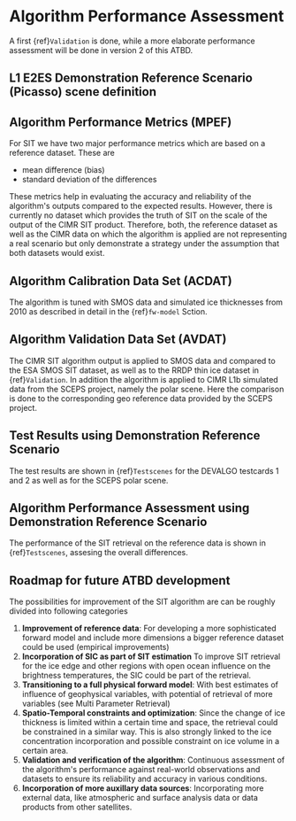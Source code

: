 # Algorithm Performance Assessment

A first {ref}`Validation` is done, while a more elaborate performance assessment will be done in version 2 of this ATBD.
## L1 E2ES Demonstration Reference Scenario (Picasso) scene definition

## Algorithm Performance Metrics (MPEF)
For SIT we have two major performance metrics which are based on a reference dataset. These are
* mean difference (bias) 
* standard deviation of the differences

These metrics help in evaluating the accuracy and reliability of the algorithm's outputs compared to the expected results. However, there is currently no dataset which provides the truth of SIT on the scale of the output of the CIMR SIT product. Therefore, both, the reference dataset as well as the CIMR data on which the algorithm is applied are not representing a real scenario but only demonstrate a strategy under the assumption that both datasets would exist.


## Algorithm Calibration Data Set (ACDAT)
The algorithm is tuned with SMOS data and simulated ice thicknesses from 2010 as described in detail in the {ref}`fw-model` Sction.

## Algorithm Validation Data Set (AVDAT)
The CIMR SIT algorithm output is applied to SMOS data and compared to the ESA SMOS SIT dataset, as well as to the RRDP thin ice dataset in {ref}`Validation`. In addition the algorithm is applied to CIMR L1b simulated data from the SCEPS project, namely the polar scene. Here the comparison is done to the corresponding geo reference data provided by the SCEPS project.

## Test Results using Demonstration Reference Scenario
The test results are shown in {ref}`Testscenes` for the DEVALGO testcards 1 and 2 as well as for the SCEPS polar scene.

## Algorithm Performance Assessment using Demonstration Reference Scenario
The performance of the SIT retrieval on the reference data is shown in {ref}`Testscenes`, assesing the overall differences.

## Roadmap for future ATBD development

The possibilities for improvement of the SIT algorithm are can be roughly divided into following categories
1. **Improvement of reference data**: For developing a more sophisticated forward model and include more dimensions a bigger reference dataset could be used (empirical improvements)
2. **Incorporation of SIC as part of SIT estimation** To improve SIT retrieval for the ice edge and other regions with open ocean influence on the brightness temperatures, the SIC could be part of the retrieval.
3. **Transitioning to a full physical forward model**: With best estimates of influence of geophysical variables, with potential of retrieval of more variables (see Multi Parameter Retrieval)
4. **Spatio-Temporal constraints and optimization**: Since the change of ice thickness is limited within a certain time and space, the retrieval could be constrained in a similar way. This is also strongly linked to the ice concentration incorporation and possible constraint on ice volume in a certain area.
5. **Validation and verification of the algorithm**: Continuous assessment of the algorithm's performance against real-world observations and datasets to ensure its reliability and accuracy in various conditions.
6. **Incorporation of more auxillary data sources**: Incorporating more external data, like atmospheric and surface analysis data or data products from other satellites.




